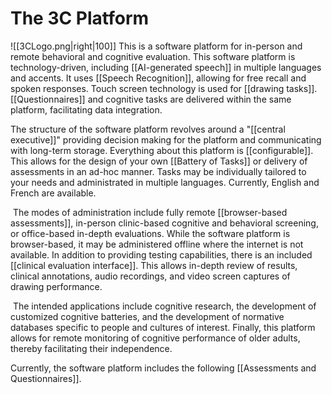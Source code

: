 
# The 3C Platform
![[3CLogo.png|right|100]] This is a software platform for in-person and remote behavioral and cognitive evaluation. This software platform is technology-driven, including [[AI-generated speech]] in multiple languages and accents. It uses [[Speech Recognition]], allowing for free recall and spoken responses. Touch screen technology is used for [[drawing tasks]]. [[Questionnaires]] and cognitive tasks are delivered within the same platform, facilitating data integration. 

The structure of the software platform revolves around a "[[central executive]]"  providing decision making for the platform and communicating with long-term storage. Everything about this platform is [[configurable]]. This allows for the design of your own [[Battery of Tasks]] or delivery of assessments in an ad-hoc manner. Tasks may be individually tailored to your needs and administrated in multiple languages. Currently, English and French are available.

 The modes of administration include fully remote [[browser-based assessments]], in-person clinic-based cognitive and behavioral screening, or office-based in-depth evaluations. While the software platform is browser-based, it may be administered offline where the internet is not available. In addition to providing testing capabilities, there is an included [[clinical evaluation interface]]. This allows in-depth review of results, clinical annotations, audio recordings, and video screen captures of drawing performance. 

 The intended applications include cognitive research, the development of customized cognitive batteries, and the development of normative databases specific to people and cultures of interest. Finally, this platform allows for remote monitoring of cognitive performance of older adults, thereby facilitating their independence.

Currently, the software platform includes the following [[Assessments and Questionnaires]].